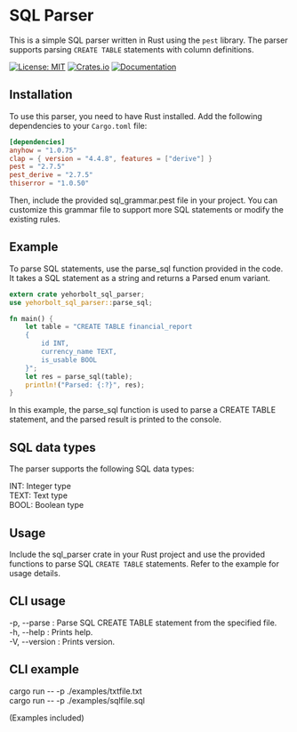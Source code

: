 # SQL Parser

This is a simple SQL parser written in Rust using the `pest` library. The parser supports parsing `CREATE TABLE` statements with column definitions.

[![License: MIT](https://img.shields.io/badge/License-MIT-yellow.svg)](https://opensource.org/licenses/MIT)
[![Crates.io](https://img.shields.io/crates/v/yehorbolt_sql_parser)](https://crates.io/crates/yehorbolt_sql_parser)
[![Documentation](https://docs.rs/yehorbolt_sql_parser/badge.svg)](https://docs.rs/yehorbolt_sql_parser/0.1.9/yehorbolt_sql_parser/)

## Installation

To use this parser, you need to have Rust installed. Add the following dependencies to your `Cargo.toml` file:

```toml
[dependencies]
anyhow = "1.0.75"
clap = { version = "4.4.8", features = ["derive"] }
pest = "2.7.5"
pest_derive = "2.7.5"
thiserror = "1.0.50"
```

Then, include the provided sql_grammar.pest file in your project. You can customize this grammar file to support more SQL statements or modify the existing rules.

## Example
To parse SQL statements, use the parse_sql function provided in the code. It takes a SQL statement as a string and returns a Parsed enum variant.

```rust
extern crate yehorbolt_sql_parser;
use yehorbolt_sql_parser::parse_sql;

fn main() {
    let table = "CREATE TABLE financial_report 
    { 
        id INT, 
        currency_name TEXT, 
        is_usable BOOL
    }";
    let res = parse_sql(table);
    println!("Parsed: {:?}", res);
}

```

In this example, the parse_sql function is used to parse a CREATE TABLE statement, and the parsed result is printed to the console.

## SQL data types
The parser supports the following SQL data types:

INT: Integer type\
TEXT: Text type\
BOOL: Boolean type

## Usage
Include the sql_parser crate in your Rust project and use the provided functions to parse SQL `CREATE TABLE` statements. Refer to the example for usage details.

## CLI usage
-p, --parse <PARSE>: Parse SQL CREATE TABLE statement from the specified file.\
-h, --help : Prints help.\
-V, --version : Prints version.

## CLI example
cargo run -- -p ./examples/txtfile.txt\
cargo run -- -p ./examples/sqlfile.sql

(Examples included)
